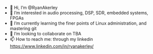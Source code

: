 - 👋 Hi, I’m @RyanAkerley
- 👀 I’m interested in audio processing, DSP, SDR, embedded systems, FPGAs
- 🌱 I’m currently learning the finer points of Linux administration, and mastering git
- 💞️ I’m looking to collaborate on TBA
- 📫 How to reach me: through my linkedin https://www.linkedin.com/in/ryanakerley/

<!---
RyanAkerley/RyanAkerley is a ✨ special ✨ repository because its `README.md` (this file) appears on your GitHub profile.
You can click the Preview link to take a look at your changes.
--->
